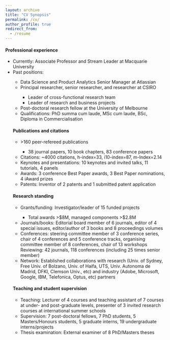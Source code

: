 ```yaml
---
layout: archive
title: "CV Synopsis"
permalink: /cv/
author_profile: true
redirect_from:
  - /resume
---
```


<h4> Professional experience </h4>
<ul>
  <li>Currently: Associate Professor and Stream Leader at Macquarie University </li>
  <li>Past positions:</li>
  <ul>	
      <li>Data Science and Product Analytics Senior Manager at Atlassian</li>
	    <li>Principal researcher, senior researcher, and researcher at CSIRO</li>
        <ul>	
          <li>Leader of cross-functional research team</li>
          <li>Leader of research and business projects</li>
        </ul>
      <li>Post-doctoral research fellow at the University of Melbourne</li>
  <li>Qualifications: PhD summa cum laude, MSc cum laude, BSc, Diploma in Commercialisation</li>
 </ul>
  
<h4>Publications and citations</h4>
<ul>
  <li> &gt;160 peer-refereed publications</li>
  <ul>
    <li>38 journal papers, 10 book chapters, 83 conference papers</li>
  </ul>
  <li>Citations: ~4000 citations, h-index=33, i10-index=87, m-Index=2.14</li>
  <li>Keynotes and presentations: 10 keynotes and invited talks, 11 tutorials, 4 panels</li>
  <li>Awards: 3 conference Best Paper awards, 3 Best Paper nominations, 4 iAward prizes</li>
  <li>Patents: Inventor of 2 patents and 1 submitted patent application</li>
</ul>
  
<h4>Research standing</h4>
<ul>
  <li>Grants/funding: Investigator/leader of 15 funded projects</li>
  <ul>
    <li>Total awards &gt;$8M, managed components &gt;$2.8M</li>
 </ul>
  <li>Journals/books: Editorial board member of 6 journals, editor of 4 special issues, editor/author of 3 books and 8 proceedings volumes</li>
  <li>Conferences: steering committee member of 3 conference series, chair of 4 conferences and 5 conference tracks, organising committee member of 8 conferences, chair of 13 workshops</li
  <li>Reviewing: 42 journals, 118 conferences (including 25 times senior member)</li>
  <li>Network: Established collaborations with research (Univ. of Sydney, Free Univ. of Bolzano, Univ. of Haifa, UTS, Univ. Autonoma de Madrid, DFKI, Clemson Univ., etc) and industry (Adobe, Microsoft, Google, IBM, Telefonica, Optus, etc) partners</li>
</ul>
  
<h4>Teaching and student supervision</h4>
<ul>
  <li>Teaching: Lecturer of 4 courses and teaching assistant of 7 courses at under- and post-graduate levels, presenter of 3 invited research courses at international summer schools</li>
  <li>Supervision: 7 post-doctoral fellows, 7 PhD students, 5 Masters/Honours students, 5 graduate interns, 19 undergraduate interns/projects</li>
  <li>Thesis examination: External examiner of 8 PhD/Masters theses</li>
</ul>
